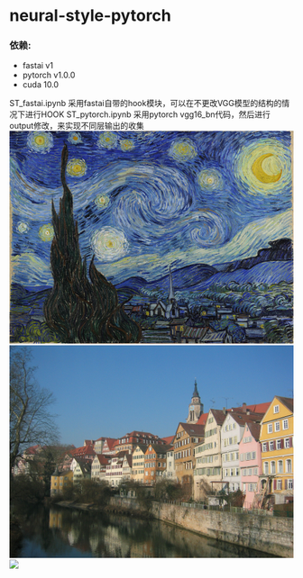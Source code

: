 # neural-style-pytorch

### 依赖:
- fastai v1
- pytorch v1.0.0
- cuda 10.0

ST_fastai.ipynb 采用fastai自带的hook模块，可以在不更改VGG模型的结构的情况下进行HOOK
ST_pytorch.ipynb 采用pytorch vgg16_bn代码，然后进行output修改，来实现不同层输出的收集
![](datasets/style.jpg)
![](datasets/Tuebingen_Neckarfront.jpg)
![](datasets/output.jpg)
